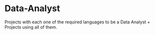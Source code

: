 # Data-Analyst
Projects with each one of the required languages to be a Data Analyst + Projects using all of them.
